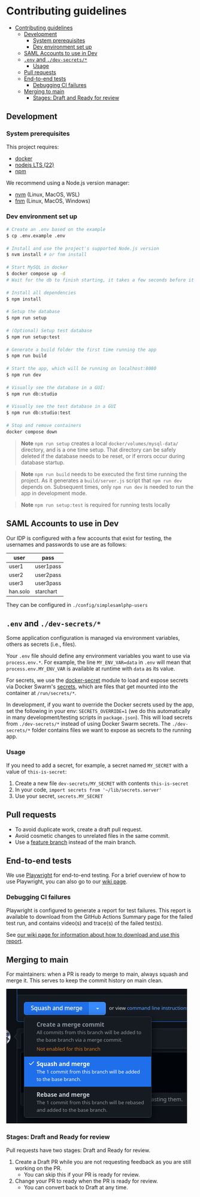 # Contributing guidelines

<!-- vim-markdown-toc GFM -->

- [Contributing guidelines](#contributing-guidelines)
  - [Development](#development)
    - [System prerequisites](#system-prerequisites)
    - [Dev environment set up](#dev-environment-set-up)
  - [SAML Accounts to use in Dev](#saml-accounts-to-use-in-dev)
  - [`.env` and `./dev-secrets/*`](#env-and-dev-secrets)
    - [Usage](#usage)
  - [Pull requests](#pull-requests)
  - [End-to-end tests](#end-to-end-tests)
    - [Debugging CI failures](#debugging-ci-failures)
  - [Merging to main](#merging-to-main)
    - [Stages: Draft and Ready for review](#stages-draft-and-ready-for-review)

<!-- vim-markdown-toc -->

## Development

### System prerequisites

This project requires:

- [docker](https://docs.docker.com/get-docker/)
- [nodejs LTS (22)](https://nodejs.org/en/download/)
- [npm](https://docs.npmjs.com/downloading-and-installing-node-js-and-npm)

We recommend using a Node.js version manager:

- [nvm](https://github.com/nvm-sh/nvm) (Linux, MacOS, WSL)
- [fnm](https://github.com/Schniz/fnm) (Linux, MacOS, Windows)

### Dev environment set up

```bash
# Create an .env based on the example
$ cp .env.example .env

# Install and use the project's supported Node.js version
$ nvm install # or fnm install

# Start MySQL in docker
$ docker compose up -d
# Wait for the db to finish starting, it takes a few seconds before it's ready...

# Install all dependencies
$ npm install

# Setup the database
$ npm run setup

# (Optional) Setup test database
$ npm run setup:test

# Generate a build folder the first time running the app
$ npm run build

# Start the app, which will be running on localhost:8080
$ npm run dev

# Visually see the database in a GUI:
$ npm run db:studio

# Visually see the test database in a GUI
$ npm run db:studio:test

# Stop and remove containers
docker compose down
```

> **Note** `npm run setup` creates a local `docker/volumes/mysql-data/` directory, and is a one time setup. That directory can be safely deleted if the database needs to be reset, or if errors occur during database startup.

> **Note** `npm run build` needs to be executed the first time running the project. As it generates a `build/server.js` script that `npm run dev` depends on. Subsequent times, only `npm run dev` is needed to run the app in development mode.

> **Note** `npm run setup:test` is required for running tests locally

## SAML Accounts to use in Dev

Our IDP is configured with a few accounts that exist for testing, the usernames and passwords to use are as follows:

| user     | pass      |
| -------- | --------- |
| user1    | user1pass |
| user2    | user2pass |
| user3    | user3pass |
| han.solo | starchart |

They can be configured in `./config/simplesamlphp-users`

## `.env` and `./dev-secrets/*`

Some application configuration is managed via environment variables, others as secrets (i.e., files).

Your `.env` file should define any environment variables you want to use via `process.env.*`. For example, the line `MY_ENV_VAR=data` in `.env` will mean that `process.env.MY_ENV_VAR` is available at runtime with `data` as its value.

For secrets, we use the [docker-secret](https://github.com/hwkd/docker-secret) module to load and expose secrets via Docker Swarm's [secrets](https://docs.docker.com/engine/swarm/secrets/), which are files that get mounted into the container at `/run/secrets/*`.

In development, if you want to override the Docker secrets used by the app,
set the following in your env: `SECRETS_OVERRIDE=1` (we do this automatically
in many development/testing scripts in `package.json`). This will
load secrets from `./dev-secrets/*` instead of using Docker Swarm secrets. The `./dev-secrets/*` folder contains files we want to expose as secrets to the running app.

### Usage

If you need to add a secret, for example, a secret named `MY_SECRET` with a value of `this-is-secret`:

1. Create a new file `dev-secrets/MY_SECRET` with contents `this-is-secret`
2. In your code, `import secrets from '~/lib/secrets.server'`
3. Use your secret, `secrets.MY_SECRET`

## Pull requests

- To avoid duplicate work, create a draft pull request.
- Avoid cosmetic changes to unrelated files in the same commit.
- Use a [feature branch](https://www.atlassian.com/git/tutorials/comparing-workflows) instead of the main branch.

## End-to-end tests

We use [Playwright](https://playwright.dev/) for end-to-end testing. For a brief overview of how to use Playwright, you can also go to our [wiki page](https://github.com/DevelopingSpace/starchart/wiki/Playwright).

### Debugging CI failures

Playwright is configured to generate a report for test failures. This report is available to download from the GitHub Actions Summary page for the failed test run, and contains video(s) and trace(s) of the failed test(s).

See [our wiki page for information about how to download and use this report](https://github.com/DevelopingSpace/starchart/wiki/Playwright#debugging-ci-failures).

## Merging to main

For maintainers: when a PR is ready to merge to main, always squash and merge it. This serves to keep the commit history on main clean.

![squash_and_merge](img/squash_and_merge.png)

### Stages: Draft and Ready for review

Pull requests have two stages: Draft and Ready for review.

1. Create a Draft PR while you are not requesting feedback as you are still working on the PR.
   - You can skip this if your PR is ready for review.
2. Change your PR to ready when the PR is ready for review.
   - You can convert back to Draft at any time.
